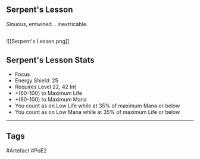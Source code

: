 ## Serpent's Lesson
Sinuous, entwined... inextricable.
##
![[Serpent's Lesson.png]]
## Serpent's Lesson Stats
- Focus
- Energy Shield: 25
- Requires Level 22, 42 Int
- +(60-100) to Maximum Life
- +(60-100) to Maximum Mana
- You count as on Low Life while at 35% of maximum Mana or below
- You count as on Low Mana while at 35% of maximum Life or below


---
## Tags
#Artefact
#PoE2